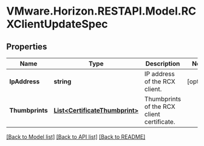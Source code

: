 # VMware.Horizon.RESTAPI.Model.RCXClientUpdateSpec
## Properties

Name | Type | Description | Notes
------------ | ------------- | ------------- | -------------
**IpAddress** | **string** | IP address of the RCX client. | [optional] 
**Thumbprints** | [**List&lt;CertificateThumbprint&gt;**](CertificateThumbprint.md) | Thumbprints of the RCX client certificate. | 

[[Back to Model list]](../README.md#documentation-for-models) [[Back to API list]](../README.md#documentation-for-api-endpoints) [[Back to README]](../README.md)

